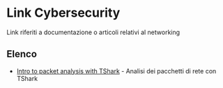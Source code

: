 # Link Cybersecurity

Link riferiti a documentazione o articoli relativi al networking

## Elenco

- [Intro to packet analysis with TShark](https://www.youtube.com/watch?v=fu1USvVXQn4) - Analisi dei pacchetti di rete con TShark